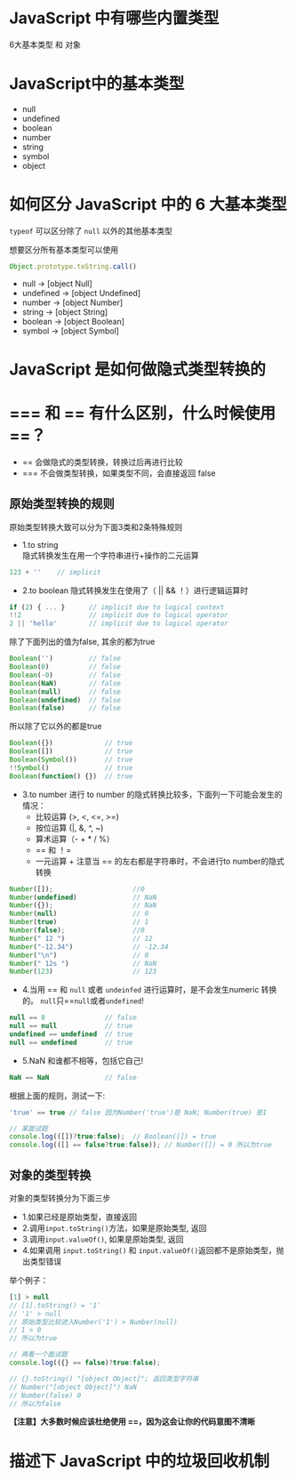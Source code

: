 # JavaScript 中有哪些内置类型

6大基本类型 和 对象

# JavaScript中的基本类型

- null
- undefined
- boolean
- number
- string
- symbol
- object

# 如何区分 JavaScript 中的 6 大基本类型

`typeof` 可以区分除了 `null` 以外的其他基本类型

想要区分所有基本类型可以使用

```javascript
Object.prototype.toString.call()
```

- null -> [object Null]
- undefined -> [object Undefined]
- number -> [object Number]
- string -> [object String]
- boolean -> [object Boolean]
- symbol -> [object Symbol]

# JavaScript 是如何做隐式类型转换的

# === 和 == 有什么区别，什么时候使用 ==？

- == 会做隐式的类型转换，转换过后再进行比较
- === 不会做类型转换，如果类型不同，会直接返回 false

## 原始类型转换的规则
原始类型转换大致可以分为下面3类和2条特殊规则

- 1.to string   
隐式转换发生在用一个字符串进行+操作的二元运算

```javascript
123 + ''    // implicit
```

- 2.to boolean
隐式转换发生在使用了（ || && ！）进行逻辑运算时

```javascript 
if (2) { ... }      // implicit due to logical context
!!2                 // implicit due to logical operator
2 || 'hello'        // implicit due to logical operator
```
除了下面列出的值为false, 其余的都为true

```javascript
Boolean('')         // false
Boolean(0)          // false
Boolean(-0)         // false
Boolean(NaN)        // false
Boolean(null)       // false
Boolean(undefined)  // false
Boolean(false)      // false
```
所以除了它以外的都是true

```javascript
Boolean({})             // true
Boolean([])             // true
Boolean(Symbol())       // true
!!Symbol()              // true
Boolean(function() {})  // true
```

- 3.to number
进行 to number 的隐式转换比较多，下面列一下可能会发生的情况：
    - 比较运算 (>, <, <=, >=)
    - 按位运算 (|, &, ^, ~)
    - 算术运算（- + * / %）
    - == 和 ！=
    - 一元运算 +
注意当 == 的左右都是字符串时，不会进行to number的隐式转换

```javascript
Number([]);                    //0
Number(undefined)              // NaN
Number({});                    // NaN
Number(null)                   // 0
Number(true)                   // 1
Number(false);                 //0
Number(" 12 ")                 // 12
Number("-12.34")               // -12.34
Number("\n")                   // 0
Number(" 12s ")                // NaN
Number(123)                    // 123
```

- 4.当用 == 和 ```null``` 或者 ```undeinfed``` 进行运算时，是不会发生numeric 转换的。 ```null```只==```null```或者```undefined```!
```javascript
null == 0               // false
null == null            // true
undefined == undefined  // true
null == undefined       // true
```

- 5.NaN 和谁都不相等，包括它自己!
```javascript
NaN == NaN              // false
```   
    
根据上面的规则，测试一下:

```javascript
'true' == true // false 因为Number('true')是 NaN; Number(true) 是1

// 某面试题
console.log(([])?true:false);  // Boolean([]) = true
console.log(([] == false?true:false)); // Number([]) = 0 所以为true
```    

## 对象的类型转换
对象的类型转换分为下面三步
- 1.如果已经是原始类型，直接返回
- 2.调用```input.toString()```方法，如果是原始类型, 返回
- 3.调用```input.valueOf()```, 如果是原始类型, 返回
- 4.如果调用 ```input.toString()``` 和 ```input.valueOf()```返回都不是原始类型，抛出类型错误

举个例子：
```javascript
[1] > null
// [1].toString() = '1'
// '1' > null
// 原始类型比较进入Number('1') > Number(null)
// 1 > 0
// 所以为true

// 再看一个面试题
console.log(({} == false)?true:false);

// {}.toString() "[object Object]"; 返回类型字符串
// Number("[object Object]") NaN
// Number(false) 0
// 所以为false
```
    
**【注意】大多数时候应该杜绝使用 ==，因为这会让你的代码意图不清晰**

<!-- 
参考:
1.JavaScript type coercion explained
https://medium.freecodecamp.org/js-type-coercion-explained-27ba3d9a2839
2. 文章1的作者推荐了书
https://legacy.gitbook.com/book/oshotokill/understandinges6-simplified-chinese/details
-->

# 描述下 JavaScript 中的垃圾回收机制
